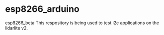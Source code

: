 # esp8266_arduino
esp8266_beta
This respository is being used to test i2c  applications on the lidarlite v2.
